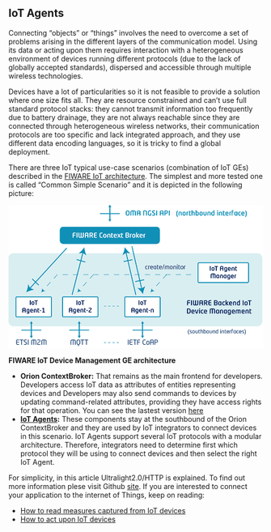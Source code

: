 <hr class="iotagents" style="display:none"/>
<h2>IoT Agents</h2>

Connecting “objects” or “things” involves the need to overcome a set of problems
arising in the different layers of the communication model. Using its data or
acting upon them requires interaction with a heterogeneous environment of
devices running different protocols (due to the lack of globally accepted
standards), dispersed and accessible through multiple wireless technologies.

Devices have a lot of particularities so it is not feasible to provide a
solution where one size fits all. They are resource constrained and can’t use
full standard protocol stacks: they cannot transmit information too frequently
due to battery drainage, they are not always reachable since they are connected
through heterogeneous wireless networks, their communication protocols are too
specific and lack integrated approach, and they use different data encoding
languages, so it is tricky to find a global deployment.

There are three IoT typical use-case scenarios (combination of IoT GEs)
described in the
[FIWARE IoT architecture](http://forge.fiware.org/plugins/mediawiki/wiki/fiware/index.php/Internet_of_Things_%28IoT%29_Services_Enablement_Architecture).
The simplest and more tested one is called “Common Simple Scenario” and it is
depicted in the following picture:

[![3](images/3.png)](images/3.png)

**FIWARE IoT Device Management GE architecture**

-   **Orion ContextBroker:** That remains as the main frontend for developers.
    Developers access IoT data as attributes of entities representing devices
    and Developers may also send commands to devices by updating command-related
    attributes, providing they have access rights for that operation. You can
    see the lastest version
    [here](https://github.com/telefonicaid/fiware-orion/)
-   **[IoT Agents](https://github.com/Fiware?utf8=%E2%9C%93&q=IoTAgent):** These
    components stay at the southbound of the Orion ContextBroker and they are
    used by IoT integrators to connect devices in this scenario. IoT Agents
    support several IoT protocols with a modular architecture. Therefore,
    integrators need to determine first which protocol they will be using to
    connect devices and then select the right IoT Agent.

For simplicity, in this article Ultralight2.0/HTTP is explained. To find out
more information plese visit Github
[site](https://github.com/telefonicaid/iotagent-ul). If you are interested to
connect your application to the internet of Things, keep on reading:

-   [How to read measures captured from IoT devices](/iot-agents/how-to-read-measures-captured-from-iot-devices.md)
-   [How to act upon IoT devices](/iot-agents/how-to-act-upon-iot-devices.md)
